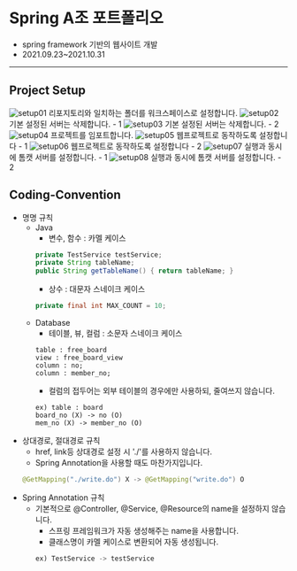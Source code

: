 # Spring A조 포트폴리오
* spring framework 기반의 웹사이트 개발<br/>
* 2021.09.23~2021.10.31

<hr/>

## Project Setup
![setup01](https://user-images.githubusercontent.com/28214971/133531373-1f241b30-e7ac-4a0a-8ba1-98d302235574.png)
리포지토리와 일치하는 폴더를 워크스페이스로 설정합니다.
![setup02](https://user-images.githubusercontent.com/28214971/133531586-5378cd10-96bb-41b5-9676-85113251a28d.png)
기본 설정된 서버는 삭제합니다. - 1
![setup03](https://user-images.githubusercontent.com/28214971/133531588-24410bb2-3c78-4830-9ede-02f6dd3479f0.png)
기본 설정된 서버는 삭제합니다. - 2
![setup04](https://user-images.githubusercontent.com/28214971/133531589-1c4f4545-2eae-443a-894a-8a58983e5123.png)
프로젝트를 임포트합니다.
![setup05](https://user-images.githubusercontent.com/28214971/133531590-a68d311c-a6ab-452c-b8fd-14ced0b55278.png)
웹프로젝트로 동작하도록 설정합니다 - 1
![setup06](https://user-images.githubusercontent.com/28214971/133531591-af3d80cc-ffc3-42f9-b3de-72d261097441.png)
웹프로젝트로 동작하도록 설정합니다 - 2
![setup07](https://user-images.githubusercontent.com/28214971/133531592-2a79abc9-879e-48de-ae8d-438cc1ed441f.png)
실행과 동시에 톰캣 서버를 설정합니다. - 1
![setup08](https://user-images.githubusercontent.com/28214971/133531593-61ca62f1-8178-47ee-99dd-e83be2c93d95.png)
실행과 동시에 톰캣 서버를 설정합니다. - 2

## Coding-Convention
* 명명 규칙
  * Java 
    * 변수, 함수 : 카멜 케이스
    ```java
    private TestService testService;
    private String tableName;
    public String getTableName() { return tableName; }
    ```
    * 상수 : 대문자 스네이크 케이스
    ```java
    private final int MAX_COUNT = 10;
    ```
  * Database
    * 테이블, 뷰, 컬럼 : 소문자 스네이크 케이스
    ```
    table : free_board
    view : free_board_view
    column : no;
    column : member_no;
    ```
    * 컬럼의 접두어는 외부 테이블의 경우에만 사용하되, 줄여쓰지 않습니다.
    ```
    ex) table : board
    board_no (X) -> no (O)
    mem_no (X) -> member_no (O)
    ```
* 상대경로, 절대경로 규칙
  * href, link등 상대경로 설정 시 './'를 사용하지 않습니다.
  * Spring Annotation을 사용할 때도 마찬가지입니다.
  ```java
  @GetMapping("./write.do") X -> @GetMapping("write.do") O
  ```
* Spring Annotation 규칙
  * 기본적으로 @Controller, @Service, @Resource의 name을 설정하지 않습니다.
    * 스프링 프레임워크가 자동 생성해주는 name을 사용합니다.
    * 클래스명이 카멜 케이스로 변환되어 자동 생성됩니다.
    ```java
    ex) TestService -> testService
    ```
    
